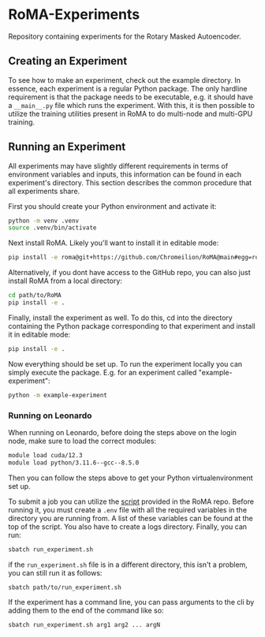 # RoMA-Experiments
Repository containing experiments for the Rotary Masked Autoencoder.

## Creating an Experiment

To see how to make an experiment, check out the example directory. 
In essence, each experiment is a regular Python package.
The only hardline requirement is that the package needs to be executable, e.g. 
it should have a ```__main__.py``` file which runs the experiment.
With this, it is then possible to utilize the training utilities present in 
RoMA to do multi-node and multi-GPU training.

## Running an Experiment

All experiments may have slightly different requirements in terms of 
environment variables and inputs, this information can be found in each 
experiment's directory.
This section describes the common procedure that all experiments share.

First you should create your Python environment and activate it:

```bash
python -m venv .venv
source .venv/bin/activate
```

Next install RoMA. Likely you'll want to install it in editable mode:

```bash
pip install -e roma@git+https://github.com/Chromeilion/RoMA@main#egg=roma
```

Alternatively, if you dont have access to the GitHub repo, you can also just  
install RoMA from a local directory:

```bash
cd path/to/RoMA
pip install -e .
```

Finally, install the experiment as well.
To do this, cd into the directory containing the Python package corresponding 
to that experiment and install it in editable mode:

```bash
pip install -e .
```
Now everything should be set up. 
To run the experiment locally you can simply execute the package.
E.g. for an experiment called "example-experiment":

```bash
python -m example-experiment
```

### Running on Leonardo

When running on Leonardo, before doing the steps above on the login node,
make sure to load the correct modules:

```bash
module load cuda/12.3
module load python/3.11.6--gcc--8.5.0
```

Then you can follow the steps above to get your Python virtualenvironment set up. 

To  submit a job you can utilize the [script](https://github.com/Chromeilion/RoMA/blob/main/scripts/run_experiment.sh) 
provided in the RoMA repo. Before running it, you must create 
a ```.env``` file with all the required variables in the directory you 
are running from. A list of these variables can be found at the top of 
the script. You also have to create a logs directory. Finally, you can run:

```bash
sbatch run_experiment.sh
```

if the ``run_experiment.sh`` file is in a different directory, this isn't a 
problem, you can still run it as follows:

```bash
sbatch path/to/run_experiment.sh
```

If the experiment has a command line, you can pass arguments to the cli by 
adding them to the end of the command like so:

```bash
sbatch run_experiment.sh arg1 arg2 ... argN
```



